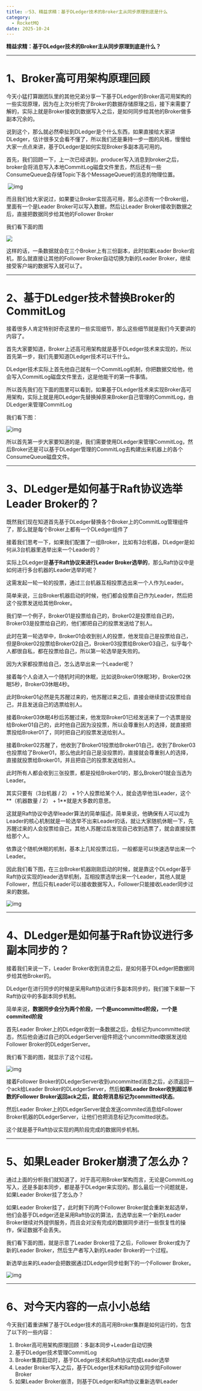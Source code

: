 ```yaml
---
title: ✅53、精益求精：基于DLedger技术的Broker主从同步原理到底是什么
category:
  - RocketMQ
date: 2025-10-24
---
```



**精益求精：基于DLedger技术的Broker主从同步原理到底是什么？**

---

# 1、Broker高可用架构原理回顾

今天小猛打算跟团队里的其他兄弟分享一下基于DLedger的Broker高可用架构的一些实现原理，因为在上次分析完了Broker的数据存储原理之后，接下来需要了解的，实际上就是Broker接收到数据写入之后，是如何同步给其他的Broker做多副本冗余的。

说到这个，那么就必然牵扯到DLedger是个什么东西，如果直接给大家讲DLedger，估计很多又会看不懂了，所以我们还是秉持一步一图的风格，慢慢给大家一点点来讲，基于DLedger是如何实现Broker多副本高可用的。

首先，我们回顾一下，上一次已经讲到，producer写入消息到broker之后，broker会将消息写入本地CommitLog磁盘文件里去，然后还有一些ConsumeQueue会存储Topic下各个MessageQueue的消息的物理位置。

​      ![img](https://studyimages.oss-cn-beijing.aliyuncs.com/img/RocketMQ/202308/202308311113107.png)    

而且我们给大家说过，如果要让Broker实现高可用，那么必须有一个Broker组，里面有一个是Leader Broker可以写入数据，然后让Leader Broker接收到数据之后，直接把数据同步给其他的Follower Broker

我们看下面的图

![](https://studyimages.oss-cn-beijing.aliyuncs.com/img/RocketMQ/202308/202308311113496.png)       

这样的话，一条数据就会在三个Broker上有三份副本，此时如果Leader Broker宕机，那么就直接让其他的Follower Broker自动切换为新的Leader Broker，继续接受客户端的数据写入就可以了。

---

# 2、基于DLedger技术替换Broker的CommitLog

接着很多人肯定特别好奇这里的一些实现细节，那么这些细节就是我们今天要讲的内容了。

首先大家要知道，Broker上述高可用架构就是基于DLedger技术来实现的，所以首先第一步，我们先要知道DLedger技术可以干什么。

DLedger技术实际上首先他自己就有一个CommitLog机制，你把数据交给他，他会写入CommitLog磁盘文件里去，这是他能干的第一件事情。

所以首先我们在下面的图里可以看到，如果基于DLedger技术来实现Broker高可用架构，实际上就是用DLedger先替换掉原来Broker自己管理的CommitLog，由DLedger来管理CommitLog

我们看下图：

![img](https://studyimages.oss-cn-beijing.aliyuncs.com/img/RocketMQ/202308/202308311124318.png)       

所以首先第一步大家要知道的是，我们需要使用DLedger来管理CommitLog，然后Broker还是可以基于DLedger管理的CommitLog去构建出来机器上的各个ConsumeQueue磁盘文件。

---

# 3、DLedger是如何基于Raft协议选举Leader Broker的？

既然我们现在知道首先基于DLedger替换各个Broker上的CommitLog管理组件了，那么就是每个Broker上都有一个DLedger组件了

接着我们思考一下，如果我们配置了一组Broker，比如有3台机器，DLedger是如何从3台机器里选举出来一个Leader的？

实际上DLedger是**基于Raft协议来进行Leader Broker选举的**，那么Raft协议中是如何进行多台机器的Leader选举的呢？

这需发起一轮一轮的投票，通过三台机器互相投票选出来一个人作为Leader。

简单来说，三台Broker机器启动的时候，他们都会投票自己作为Leader，然后把这个投票发送给其他Broker。

我们举一个例子，Broker01是投票给自己的，Broker02是投票给自己的，Broker03是投票给自己的，他们都把自己的投票发送给了别人。

此时在第一轮选举中，Broker01会收到别人的投票，他发现自己是投票给自己，但是Broker02投票给Broker02自己，Broker03投票给Broker03自己，似乎每个人都很自私，都在投票给自己，所以第一轮选举是失败的。

因为大家都投票给自己，怎么选举出来一个Leader呢？

接着每个人会进入一个随机时间的休眠，比如说Broker01休眠3秒，Broker02休眠5秒，Broker03休眠4秒。

此时Broker01必然是先苏醒过来的，他苏醒过来之后，直接会继续尝试投票给自己，并且发送自己的选票给别人。

接着Broker03休眠4秒后苏醒过来，他发现Broker01已经发送来了一个选票是投给Broker01自己的，此时他自己因为没投票，所以会尊重别人的选择，就直接把票投给Broker01了，同时把自己的投票发送给别人。

接着Broker02苏醒了，他收到了Broker01投票给Broker01自己，收到了Broker03也投票给了Broker01，那么他此时自己是没投票的，直接就会尊重别人的选择，直接就投票给Broker01，并且把自己的投票发送给别人。

此时所有人都会收到三张投票，都是投给Broker01的，那么Broker01就会当选为Leader。

其实只要有（3台机器 / 2） + 1个人投票给某个人，就会选举他当Leader，这个**（机器数量 / 2） + 1**就是大多数的意思。

这就是Raft协议中选举leader算法的简单描述，简单来说，他确保有人可以成为Leader的核心机制就是一轮选举不出来Leader的话，就让大家随机休眠一下，先苏醒过来的人会投票给自己，其他人苏醒过后发现自己收到选票了，就会直接投票给那个人。

依靠这个随机休眠的机制，基本上几轮投票过后，一般都是可以快速选举出来一个Leader。

因此我们看下图，在三台Broker机器刚刚启动的时候，就是靠这个DLedger基于Raft协议实现的leader选举机制，互相投票选举出来一个Leader，其他人就是Follower，然后只有Leader可以接收数据写入，Follower只能接收Leader同步过来的数据。

![img](https://studyimages.oss-cn-beijing.aliyuncs.com/img/RocketMQ/202308/202308311130225.png)

---

# 4、DLedger是如何基于Raft协议进行多副本同步的？

接着我们来说一下，Leader Broker收到消息之后，是如何基于DLedger把数据同步给其他Broker的。

DLedger在进行同步的时候是采用Raft协议进行多副本同步的，我们接下来聊一下Raft协议中的多副本同步机制。

简单来说，**数据同步会分为两个阶段，一个是uncommitted阶段，一个是commited阶段**

首先Leader Broker上的DLedger收到一条数据之后，会标记为uncommitted状态，然后他会通过自己的DLedgerServer组件把这个uncommitted数据发送给Follower Broker的DLedgerServer。

我们看下面的图，就显示了这个过程。

![img](https://studyimages.oss-cn-beijing.aliyuncs.com/img/RocketMQ/202308/202308311326651.png)      

接着Follower Broker的DLedgerServer收到uncommitted消息之后，必须返回一个ack给Leader Broker的DLedgerServer，然后**如果Leader Broker收到超过半数的Follower Broker返回ack之后，就会将消息标记为committed状态**。

然后Leader Broker上的DLedgerServer就会发送commited消息给Follower Broker机器的DLedgerServer，让他们也把消息标记为comitted状态。

这个就是基于Raft协议实现的两阶段完成的数据同步机制。

---

# 5、如果Leader Broker崩溃了怎么办？

通过上面的分析我们就知道了，对于高可用Broker架构而言，无论是CommitLog写入，还是多副本同步，都是基于DLedger来实现的。那么最后一个问题就是，如果Leader Broker挂了怎么办？

如果Leader Broker挂了，此时剩下的两个Follower Broker就会重新发起选举，他们会基于DLedger还是采用Raft协议的算法，去选举出来一个新的Leader Broker继续对外提供服务，而且会对没有完成的数据同步进行一些恢复性的操作，保证数据不会丢失。

我们看下面的图，就是示意了Leader Broker挂了之后，Follower Broker成为了新的Leader Broker，然后生产者写入新的Leader Broker的一个过程。

新选举出来的Leader会把数据通过DLedger同步给剩下的一个Follower Broker。

![img](https://studyimages.oss-cn-beijing.aliyuncs.com/img/RocketMQ/202308/202308311327261.png)

---

# 6、对今天内容的一点小小总结

今天我们着重讲解了基于DLedger技术的高可用Broker集群是如何运行的，包含了以下的一些内容：

1. Broker高可用架构原理回顾：多副本同步+Leader自动切换
2. 基于DLedger技术管理CommitLog
3. Broker集群启动时，基于DLedger技术和Raft协议完成Leader选举
4. Leader Broker写入之后，基于DLedger技术和Raft协议同步给Follower Broker
5. 如果Leader Broker崩溃，则基于DLedger和Raft协议重新选举Leader
